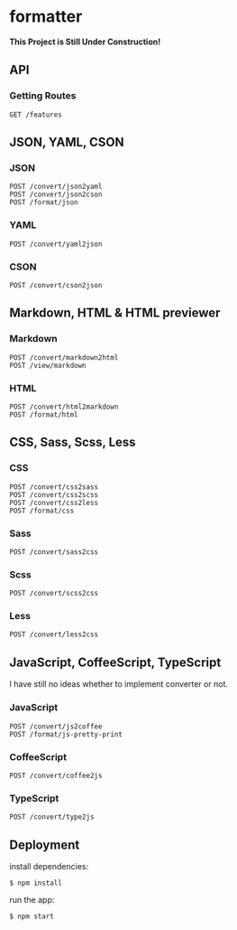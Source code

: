 
formatter
=========

__This Project is Still Under Construction!__


API
-----

### Getting Routes

    GET /features


JSON, YAML, CSON
----------------

### JSON

    POST /convert/json2yaml
    POST /convert/json2cson
    POST /format/json

### YAML

    POST /convert/yaml2json

### CSON

    POST /convert/cson2json


Markdown, HTML & HTML previewer
-------------------------------

### Markdown

    POST /convert/markdown2html
    POST /view/markdown

### HTML

    POST /convert/html2markdown
    POST /format/html


CSS, Sass, Scss, Less
---------------------

### CSS

    POST /convert/css2sass
    POST /convert/css2scss
    POST /convert/css2less
    POST /format/css

### Sass

    POST /convert/sass2css

### Scss

    POST /convert/scss2css

### Less

    POST /convert/less2css


JavaScript, CoffeeScript, TypeScript
------------------------------------

I have still no ideas whether to implement converter or not.

### JavaScript

    POST /convert/js2coffee
    POST /format/js-pretty-print

### CoffeeScript

    POST /convert/coffee2js

### TypeScript

    POST /convert/type2js


Deployment
----------

install dependencies:

    $ npm install

run the app:

    $ npm start
